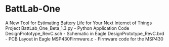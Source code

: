 # BattLab-One
A New Tool for Estimating Battery Life for Your Next Internet of Things Project 
BattLab_One_Beta_1.3.py - Python Application Code
DesignPrototype_RevC.sch - Schematic in Eagle
DesignPrototype_RevC.brd - PCB Layout in Eagle
MSP430Firmware.c - Firmware code for the MSP430
